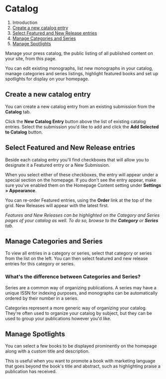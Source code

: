 # Catalog

1. Introduction
2. [Create a new catalog entry](catalog#new-catalog-entry)
3. [Select Featured and New Release entries](catalog#features)
4. [Manage Categories and Series](catalog#categories-and-series)
5. [Manage Spotlights](catalog#spotlights)

Manage your press catalog, the public listing of all published content on your site, from this page.

You can edit existing monographs, list new monographs in your catalog, manage categories and series listings, highlight featured books and set up spotlights for display on your homepage.

## <a name="new-catalog-entry"></a>Create a new catalog entry

You can create a new catalog entry from an existing submission from the **Catalog** tab.

Click the **New Catalog Entry** button above the list of existing catalog entries. Select the submission you'd like to add and click the **Add Selected to Catalog** button.

## <a name="features"></a>Select Featured and New Release entries

Beside each catalog entry you'll find checkboxes that will allow you to designate it a Featured entry or a New Submission.

When you select either of these checkboxes, the entry will appear under a special section on the homepage. If you don't see the entry appear, make sure you've enabled them on the Homepage Content setting under **Settings > Appearance**.

You can re-order Featured entries, using the **Order** link at the top of the grid. New Releases will appear with the latest first.

_Features and New Releases can be highlighted on the Category and Series pages of your catalog as well. To do so, browse to the **Category** or **Series** tab._

## <a name="categories-and-series"></a>Manage Categories and Series

To view all entries in a category or series, select that category or series from the list on the left. You can then select featured and new release entries for this category or series.

### What's the difference between Categories and Series?

Series are a common way of organizing publications. A series may have a unique ISSN for indexing purposes, and monographs can be automatically ordered by their number in a series.

Categories represent a more generic way of organizing your catalog. They're often used to organize your catalog by subject, but they can be used to group your publications however you'd like.

## <a name="spotlights"></a>Manage Spotlights

You can select a few books to be displayed prominently on the homepage along with a custom title and description.

This is useful when you want to promote a book with marketing language that goes beyond the book's title and abstract, such as highlighting praise a publication has received.
